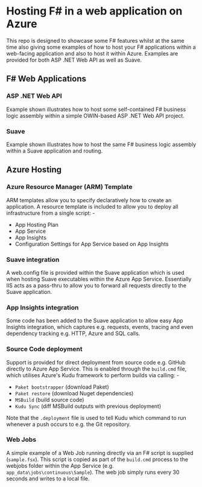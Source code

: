 # Hosting F# in a web application on Azure

This repo is designed to showcase some F# features whilst at the same time also giving some examples of how to host your F# applications within a web-facing application and also to host it within Azure. Examples are provided for both ASP .NET Web API as well as Suave.

## F# Web Applications

### ASP .NET Web API
Example shown illustrates how to host some self-contained F# business logic assembly within a simple OWIN-based ASP .NET Web API project.

### Suave
Example shown illustrates how to host the same F# business logic assembly within a Suave application and routing.

## Azure Hosting

### Azure Resource Manager (ARM) Template
ARM templates allow you to specify declaratively how to create an application. A resource template is included to allow you to deploy all infrastructure from a single script: -

* App Hosting Plan
* App Service
* App Insights
* Configuration Settings for App Service based on App Insights

### Suave integration
A web.config file is provided within the Suave application which is used when hosting Suave executables within the Azure App Service. Essentially IIS acts as a pass-thru to allow you to forward all requests directly to the Suave application.

### App Insights integration
Some code has been added to the Suave application to allow easy App Insights integration, which captures e.g. requests, events, tracing and even dependency tracking e.g. HTTP, Azure and SQL calls.

### Source Code deployment
Support is provided for direct deployment from source code e.g. GitHub directly to Azure App Service.  This is enabled through the ``build.cmd`` file, which utilises Azure's Kudu framework to perform builds via calling: -

* ``Paket bootstrapper`` (download Paket)
* ``Paket restore`` (download Nuget dependencies)
* ``MSBuild`` (build source code)
* ``Kudu Sync`` (diff MSBuild outputs with previous deployment)
    
Note that the ``.deployment`` file is used to tell Kudu which command to run whenever a push occurs to e.g. the Git repository.
    
### Web Jobs
A simple example of a Web Job running directly via an F# script is supplied (``sample.fsx``). This script is copied as part of the ``build.cmd`` process to the webjobs folder within the App Service (e.g. ``app_data\jobs\continuous\Sample``). The web job simply runs every 30 seconds and writes to a local file. 